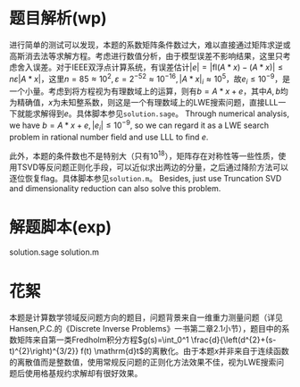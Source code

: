 # 题目解析(wp)
进行简单的测试可以发现，本题的系数矩阵条件数过大，难以直接通过矩阵求逆或高斯消去法等求解方程。考虑进行数值分析，由于模型误差不影响结果，这里只考虑舍入误差。对于IEEE双浮点计算系统，有误差估计$|e| = |\mathrm{fl}(A*x)-(A*x)| \leq n \varepsilon |A*x|$，这里$n = 85 \approx 10^{2}, \varepsilon=2^{-52} \approx 10^{-16}, |A*x|_i \approx 10^{5}$，故$e_i \leq 10^{-9}$，是一个小量。考虑到将方程视为有理数域上的运算，则有$b=A*x+e$，其中$A,b$均为精确值，$x$为未知整系数，则这是一个有理数域上的LWE搜索问题，直接LLL一下就能求解得到$e$。具体脚本参见`solution.sage`。
Through numerical analysis, we have $b=A*x+e,|e_i| \leq 10^{-9}$, so we can regard it as a LWE search problem in rational number field and use LLL to find $e$.

此外，本题的条件数也不是特别大（只有$10^{18}$），矩阵存在对称性等一些性质，使用TSVD等反问题正则化手段，可以近似求出两边的分量，之后通过降阶方法可以逐位恢复flag。具体脚本参见`solution.m`。
Besides, just use Truncation SVD and dimensionality reduction can also solve this problem.

# 解题脚本(exp)
solution.sage
solution.m

# 花絮
本题是计算数学领域反问题方向的题目，问题背景来自一维重力测量问题（详见Hansen,P.C.的《Discrete Inverse Problems》一书第二章2.1小节），题目中的系数矩阵来自第一类Fredholm积分方程$g(s)=\int_0^1 \frac{d}{\left(d^{2}+(s-t)^{2}\right)^{3/2}} f(t) \mathrm{d}t$的离散化。由于本题$x$并非来自于连续函数的离散值而是整数值，使用常规反问题的正则化方法效果不佳，视为LWE搜索问题后使用格基规约求解却有很好效果。